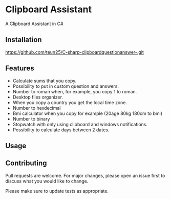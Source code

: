 # Clipboard Assistant

A Clipboard Assistant in C#

## Installation

https://github.com/teun25/C-sharp-clipboardquestionanswer-.git

## Features
* Calculate sums that you copy.
* Possibility to put in custom question and answers.
* Number to roman when, for example, you copy 1 to roman.
* Desktop files organizer.
* When you copy a country you get the local time zone.
* Number to hexdecimal 
* Bmi calculator when you copy for example (20age 80kg 180cm to bmi)
* Number to binary 
* Stopwatch with only using clipboard and windows notifications.
* Possibility to calculate days between 2 dates.
## Usage


## Contributing
Pull requests are welcome. For major changes, please open an issue first to discuss what you would like to change.

Please make sure to update tests as appropriate.
